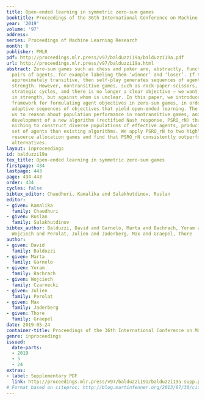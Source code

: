 ```yaml
---
title: Open-ended learning in symmetric zero-sum games
booktitle: Proceedings of the 36th International Conference on Machine Learning
year: '2019'
volume: '97'
address: 
series: Proceedings of Machine Learning Research
month: 0
publisher: PMLR
pdf: http://proceedings.mlr.press/v97/balduzzi19a/balduzzi19a.pdf
url: http://proceedings.mlr.press/v97/balduzzi19a.html
abstract: Zero-sum games such as chess and poker are, abstractly, functions that evaluate
  pairs of agents, for example labeling them ‘winner’ and ‘loser’. If the game is
  approximately transitive, then self-play generates sequences of agents of increasing
  strength. However, nontransitive games, such as rock-paper-scissors, can exhibit
  strategic cycles, and there is no longer a clear objective – we want agents to increase
  in strength, but against whom is unclear. In this paper, we introduce a geometric
  framework for formulating agent objectives in zero-sum games, in order to construct
  adaptive sequences of objectives that yield open-ended learning. The framework allows
  us to reason about population performance in nontransitive games, and enables the
  development of a new algorithm (rectified Nash response, PSRO_rN) that uses game-theoretic
  niching to construct diverse populations of effective agents, producing a stronger
  set of agents than existing algorithms. We apply PSRO_rN to two highly nontransitive
  resource allocation games and find that PSRO_rN consistently outperforms the existing
  alternatives.
layout: inproceedings
id: balduzzi19a
tex_title: Open-ended learning in symmetric zero-sum games
firstpage: 434
lastpage: 443
page: 434-443
order: 434
cycles: false
bibtex_editor: Chaudhuri, Kamalika and Salakhutdinov, Ruslan
editor:
- given: Kamalika
  family: Chaudhuri
- given: Ruslan
  family: Salakhutdinov
bibtex_author: Balduzzi, David and Garnelo, Marta and Bachrach, Yoram and Czarnecki,
  Wojciech and Perolat, Julien and Jaderberg, Max and Graepel, Thore
author:
- given: David
  family: Balduzzi
- given: Marta
  family: Garnelo
- given: Yoram
  family: Bachrach
- given: Wojciech
  family: Czarnecki
- given: Julien
  family: Perolat
- given: Max
  family: Jaderberg
- given: Thore
  family: Graepel
date: 2019-05-24
container-title: Proceedings of the 36th International Conference on Machine Learning
genre: inproceedings
issued:
  date-parts:
  - 2019
  - 5
  - 24
extras:
- label: Supplementary PDF
  link: http://proceedings.mlr.press/v97/balduzzi19a/balduzzi19a-supp.pdf
# Format based on citeproc: http://blog.martinfenner.org/2013/07/30/citeproc-yaml-for-bibliographies/
---
```


